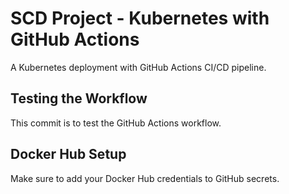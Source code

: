 # SCD Project - Kubernetes with GitHub Actions
A Kubernetes deployment with GitHub Actions CI/CD pipeline.

## Testing the Workflow
This commit is to test the GitHub Actions workflow.

## Docker Hub Setup
Make sure to add your Docker Hub credentials to GitHub secrets.

